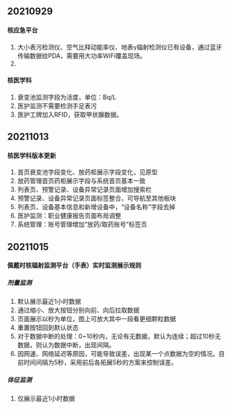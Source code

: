 ## 20210929

#### 核应急平台

1. 大小表污检测仪、空气比释动能率仪、地表γ辐射检测仪已有设备，通过蓝牙传输数据给PDA，需要用大功率WiFi覆盖现场。
2. 

#### 核医学科

1. 衰变池监测字段为活度，单位：Bq/L
2. 医护监测不需要检测手足表污
3. 医护工牌加入RFID，获取甲状腺数据。

## 20211013

#### 核医学科版本更新

1. 首页衰变池字段变化、放药柜展示字段变化，见原型
2. 放药管理首页药柜展示字段与系统首页基本一致
3. 列表页、预警记录、设备异常记录页面增加搜索栏
4. 预警记录、设备异常记录页面标签整合，可导航至其他板块
5. 列表页、设备基本信息和新增设备中，“设备名称”字段去掉
6. 医护监测：职业健康报告页面布局调整
7. 系统管理：账号管理增加“放药/取药账号”标签页

## 20211015

#### 佩戴时核辐射监测平台（手表）实时监测展示规则

##### 剂量监测

1. 默认展示最近1小时数据
2. 通过缩小、放大按钮分别向前、向后拉取数据
3. 页面展示以秒为单位，图上可放大其中一段看更细颗粒数据
4. 重置按钮回到默认状态
5. 对于数据中断的处理：0~10秒内，无论有无数据，默认为连续；超过10秒无数据，则认为数据中断，出现间隔。
6. 因网速、网络延迟等原因，可能导致误差，出现某一个点数据为空的情况。目前时间间隔为5秒，采用前后各拓展5秒的方案来控制误差。

##### 体征监测

1. 仅展示最近1小时数据

